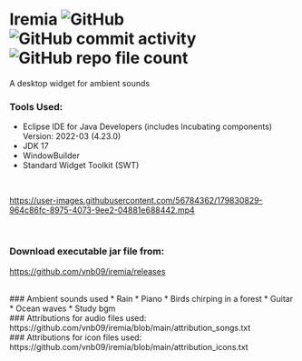 # Iremia                     ![GitHub](https://img.shields.io/github/license/vnb09/iremia)                  ![GitHub commit activity](https://img.shields.io/github/commit-activity/w/vnb09/iremia)                  ![GitHub repo file count](https://img.shields.io/github/directory-file-count/vnb09/iremia) 

A desktop widget for ambient sounds<br>

### Tools Used:
* Eclipse IDE for Java Developers (includes Incubating components) Version: 2022-03 (4.23.0)
* JDK 17
* WindowBuilder
* Standard Widget Toolkit (SWT)
<br>

https://user-images.githubusercontent.com/56784362/179830829-964c86fc-8975-4073-9ee2-04881e688442.mp4

<br>

### Download executable jar file from:
https://github.com/vnb09/iremia/releases 

<br>
### Ambient sounds used
* Rain 
* Piano
* Birds chirping in a forest
* Guitar
* Ocean waves
* Study bgm
<br>
### Attributions for audio files used: 
https://github.com/vnb09/iremia/blob/main/attribution_songs.txt 
<br>
### Attributions for icon files used:
https://github.com/vnb09/iremia/blob/main/attribution_icons.txt
<br>
